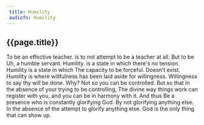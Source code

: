 ```yaml
---
 title: Humility
 audiofn: Humility
---
```


## {{page.title}}

To be an effective teacher. is to not attempt to be a teacher at all.
But to be Uh, a humble servant. Humility. is a state in which there's no
tension. Humility is a state in which The capacity to be forceful.
Doesn't exist. Humility is where willfulness has been laid aside for
willingness. Willingness to say thy will be done. Why? Not so you can be
controlled. But so that in the absence of your trying to be controlling,
The divine way things work can register with you, and you can be in
harmony with it. And thus Be a presence who is constantly glorifying
God. By not glorifying anything else. In the absence of the attempt to
glorify anything else. God is the only thing that can show up.

